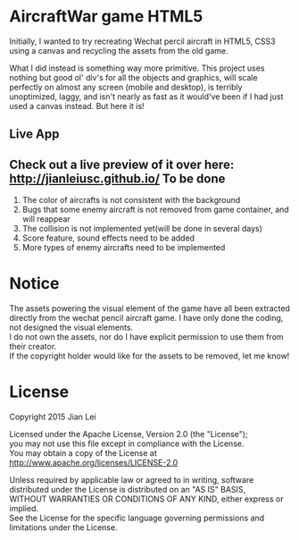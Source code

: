 AircraftWar game HTML5
=========
Initially, I wanted to try recreating Wechat percil aircraft in HTML5, CSS3 using a canvas and recycling the assets from the old game.

What I did instead is something way more primitive. This project uses nothing but good ol' div's for all the objects and graphics, will scale perfectly on almost any screen (mobile and desktop), is terribly unoptimized, laggy, and isn't nearly as fast as it would've been if I had just used a canvas instead. But here it is!

Live App
------------
Check out a live preview of it over here: http://jianleiusc.github.io/
To be done
-----------
1. The color of aircrafts is not consistent with the background
2. Bugs that some enemy aircraft is not removed from game container, and will reappear
3. The collision is not implemented yet(will be done in several days)
4. Score feature, sound effects need to be added
5. More types of enemy aircrafts need to be implemented

Notice
=====
The assets powering the visual element of the game have all been extracted directly from the wechat pencil aircraft game. I have only done the coding, not designed the visual elements.  
I do not own the assets, nor do I have explicit permission to use them from their creator.   
If the copyright holder would like for the assets to be removed, let me know!

License
=====
Copyright 2015 Jian Lei

Licensed under the Apache License, Version 2.0 (the "License");  
you may not use this file except in compliance with the License.  
You may obtain a copy of the License at  
http://www.apache.org/licenses/LICENSE-2.0

Unless required by applicable law or agreed to in writing, software  
distributed under the License is distributed on an "AS IS" BASIS,  
WITHOUT WARRANTIES OR CONDITIONS OF ANY KIND, either express or implied.  
See the License for the specific language governing permissions and  
limitations under the License.
